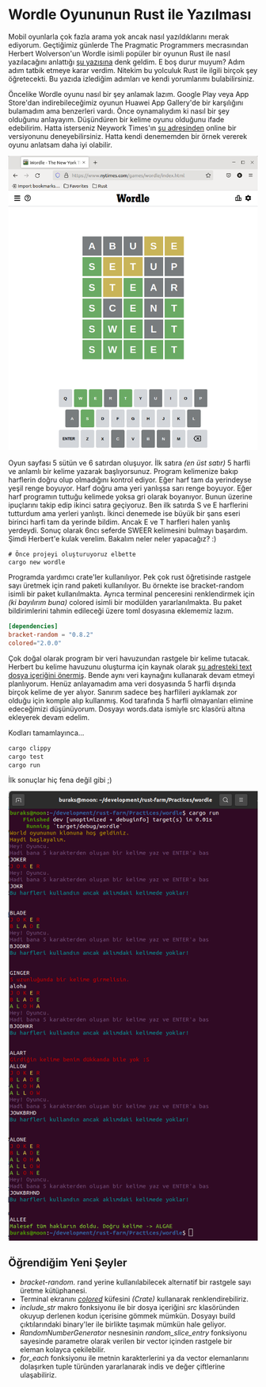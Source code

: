 # Wordle Oyununun Rust ile Yazılması

Mobil oyunlarla çok fazla arama yok ancak nasıl yazıldıklarını merak ediyorum. Geçtiğimiz günlerde The Pragmatic Programmers mecrasından Herbert Wolverson'un Wordle isimli popüler bir oyunun Rust ile nasıl yazılacağını anlattığı [şu yazısına](https://medium.com/pragmatic-programmers/rustle-5c15d1c153a1) denk geldim. E boş durur muyum? Adım adım tatbik etmeye karar verdim. Nitekim bu yolculuk Rust ile ilgili birçok şey öğretecekti. Bu yazıda izlediğim adımları ve kendi yorumlarımı bulabilirsiniz.

Öncelike Wordle oyunu nasıl bir şey anlamak lazım. Google Play veya App Store'dan indirebileceğimiz oyunun Huawei App Gallery'de bir karşılığını bulamadım ama benzerleri vardı. Önce oynamalıydım ki nasıl bir şey olduğunu anlayayım. Düşündüren bir kelime oyunu olduğunu ifade edebilirim. Hatta isterseniz Neywork Times'ın [şu adresinden](https://www.nytimes.com/games/wordle/index.html) online bir versiyonunu deneyebilirsiniz. Hatta kendi denememden bir örnek vererek oyunu anlatsam daha iyi olabilir.

![../images/wordle_1.png](../images/wordle_1.png)

Oyun sayfası 5 sütün ve 6 satırdan oluşuyor. İlk satıra _(en üst satır)_ 5 harfli ve anlamlı bir kelime yazarak başlıyorsunuz. Program kelimenize bakıp harflerin doğru olup olmadığını kontrol ediyor. Eğer harf tam da yerindeyse yeşil renge boyuyor. Harf doğru ama yeri yanlışsa sarı renge boyuyor. Eğer harf programın tuttuğu kelimede yoksa gri olarak boyanıyor. Bunun üzerine ipuçlarını takip edip ikinci satıra geçiyoruz. Ben ilk satırda S ve E harflerini tutturdum ama yerleri yanlıştı. İkinci denemede ise büyük bir şans eseri birinci harfi tam da yerinde bildim. Ancak E ve T harfleri halen yanlış yerdeydi. Sonuç olarak 6ncı seferde SWEER kelimesini bulmayı başardım. Şimdi Herbert'e kulak verelim. Bakalım neler neler yapacağız? :)

```shell
# Önce projeyi oluşturuyoruz elbette
cargo new wordle
```

Programda yardımcı crate'ler kullanılıyor. Pek çok rust öğretisinde rastgele sayı üretmek için rand paketi kullanılıyor. Bu örnekte ise bracket-random isimli bir paket kullanılmakta. Ayrıca terminal penceresini renklendirmek için _(ki bayılırım buna)_ colored isimli bir modülden yararlanılmakta. Bu paket bildirimlerini tahmin edileceği üzere toml dosyasına eklememiz lazım.

```toml
[dependencies]
bracket-random = "0.8.2"
colored="2.0.0"
```

Çok doğal olarak program bir veri havuzundan rastgele bir kelime tutacak. Herbert bu kelime havuzunu oluşturma için kaynak olarak [şu adresteki text dosya içeriğini önermiş](https://www.wordgamedictionary.com/twl06/download/twl06.txt). Bende aynı veri kaynağını kullanarak devam etmeyi planlıyorum. Henüz anlayamadım ama veri dosyasında 5 harfli dışında birçok kelime de yer alıyor. Sanırım sadece beş harflileri ayıklamak zor olduğu için komple alıp kullanmış. Kod tarafında 5 harfli olmayanları elimine edeceğimizi düşünüyorum. Dosyayı words.data ismiyle src klasörü altına ekleyerek devam edelim.

Kodları tamamlayınca...

```bash
cargo clippy
cargo test
cargo run
```

İlk sonuçlar hiç fena değil gibi ;)

![../images/wordle_2.png](../images/wordle_2.png)

## Öğrendiğim Yeni Şeyler

- *bracket-random.* rand yerine kullanılabilecek alternatif bir rastgele sayı üretme kütüphanesi.
- Terminal ekranını *[colored](https://crates.io/crates/colored)* küfesini *(Crate)* kullanarak renklendirebiliriz.
- *include_str* makro fonksiyonu ile bir dosya içeriğini *src* klasöründen okuyup derlenen kodun içerisine gömmek mümkün. Dosyayı build çıktılarındaki binary'ler ile birlikte taşımak mümkün hale geliyor.
- *RandomNumberGenerator* nesnesinin *random_slice_entry* fonksiyonu sayesinde parametre olarak verilen bir vector içinden rastgele bir eleman kolayca çekilebilir.
- *for_each* fonksiyonu ile metnin karakterlerini ya da vector elemanlarını dolaşırken tuple türünden yararlanarak indis ve değer çiftlerine ulaşabiliriz.

